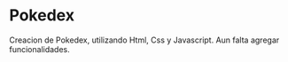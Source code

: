 # Pokedex
Creacion de Pokedex, utilizando Html, Css y Javascript. Aun falta agregar funcionalidades. 
